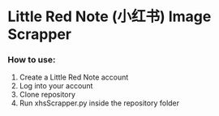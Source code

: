 # Little Red Note (小红书) Image Scrapper

### How to use:
1. Create a Little Red Note account
2. Log into your account
3. Clone repository
4. Run xhsScrapper.py inside the repository folder
